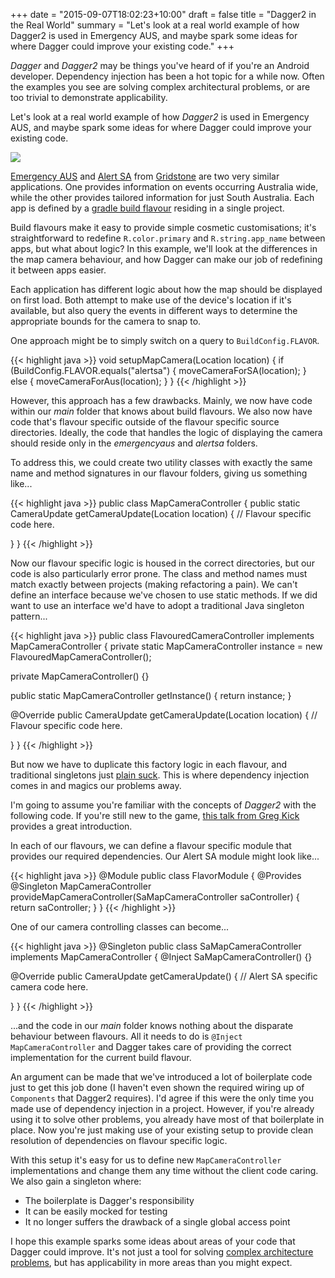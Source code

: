 +++
date = "2015-09-07T18:02:23+10:00"
draft = false
title = "Dagger2 in the Real World"
summary = "Let's look at a real world example of how Dagger2 is used in Emergency AUS, and maybe spark some ideas for where Dagger could improve your existing code."
+++

*Dagger* and *Dagger2* may be things you've heard of if you're an Android developer.
Dependency injection has been a hot topic for a while now. Often the examples you
see are solving complex architectural problems, or are too trivial to demonstrate
applicability.

Let's look at a real world example of how *Dagger2* is used in Emergency AUS, and
maybe spark some ideas for where Dagger could improve your existing code.

<img src="../../img/ea-sa-comparison.png" class="post-image-right"/>

[Emergency AUS](//play.google.com/store/apps/details?id=com.gridstone.emergencyaus)
and [Alert SA](https://play.google.com/store/apps/details?id=au.gov.alert.sa) from
[Gridstone](//gridstone.com.au/work/emergency-aus) are two very similar applications.
One provides information on events occurring Australia wide, while the other
provides tailored information for just South Australia. Each app is defined by a
[gradle build flavour](//tools.android.com/tech-docs/new-build-system/user-guide#TOC-Build-Type-Product-Flavor-Build-Variant)
residing in a single project.

Build flavours make it easy to provide simple cosmetic customisations; it's
straightforward to redefine `R.color.primary` and `R.string.app_name` between apps,
but what about logic? In this example, we'll look at the differences in the map
camera behaviour, and how Dagger can make our job of redefining it between apps
easier.

Each application has different logic about how the map should be displayed on first
load. Both attempt to make use of the device's location if it's available, but also
query the events in different ways to determine the appropriate bounds for the
camera to snap to.

One approach might be to simply switch on a query to `BuildConfig.FLAVOR`.

{{< highlight java >}}
void setupMapCamera(Location location) {
  if (BuildConfig.FLAVOR.equals("alertsa") {
    moveCameraForSA(location);
  } else {
    moveCameraForAus(location);
  }
}
{{< /highlight >}}

However, this approach has a few drawbacks. Mainly, we now have code within our
*main* folder that knows about build flavours. We also now have code that's flavour
specific outside of the flavour specific source directories. Ideally, the code that
handles the logic of displaying the camera should reside only in the *emergencyaus*
and *alertsa* folders.

To address this, we could create two utility classes with exactly the same name and
method signatures in our flavour folders, giving us something like...

{{< highlight java >}}
public class MapCameraController {
  public static CameraUpdate getCameraUpdate(Location location) {
    // Flavour specific code here.

  }
}
{{< /highlight >}}

Now our flavour specific logic is housed in the correct directories, but our code
is also particularly error prone. The class and method names must match exactly
between projects (making refactoring a pain). We can't define an interface because
we've chosen to use static methods. If we did want to use an interface we'd have to
adopt a traditional Java singleton pattern...

{{< highlight java >}}
public class FlavouredCameraController implements MapCameraController {
  private static MapCameraController instance = new FlavouredMapCameraController();

  private MapCameraController() {}

  public static MapCameraController getInstance() {
    return instance;
  }

  @Override public CameraUpdate getCameraUpdate(Location location) {
    // Flavour specific code here.

  }
}
{{< /highlight >}}

But now we have to duplicate this factory logic in each flavour, and traditional
singletons just
[plain suck](//stackoverflow.com/questions/137975/what-is-so-bad-about-singletons).
This is where dependency injection comes in and magics our problems away.

I'm going to assume you're familiar with the concepts of *Dagger2* with the following
code. If you're still new to the game,
[this talk from Greg Kick](//www.youtube.com/watch?v=oK_XtfXPkqw) provides a great
introduction.

In each of our flavours, we can define a flavour specific module that provides our
required dependencies. Our Alert SA module might look like...

{{< highlight java >}}
@Module public class FlavorModule {
  @Provides @Singleton MapCameraController provideMapCameraController(SaMapCameraController saController) {
    return saController;
  }
}
{{< /highlight >}}

One of our camera controlling classes can become...

{{< highlight java >}}
@Singleton public class SaMapCameraController implements MapCameraController {
  @Inject SaMapCameraController() {}

  @Override public CameraUpdate getCameraUpdate() {
    // Alert SA specific camera code here.

  }
}
{{< /highlight >}}

...and the code in our *main* folder knows nothing about the disparate behaviour
between flavours. All it needs to do is `@Inject MapCameraController` and Dagger
takes care of providing the correct implementation for the current build flavour.

An argument can be made that we've introduced a lot of boilerplate code just to
get this job done (I haven't even shown the required wiring up of `Components`
that Dagger2 requires). I'd agree if this were the only time you made use of
dependency injection in a project. However, if you're already using it to solve
other problems, you already have most of that boilerplate in place. Now you're
just making use of your existing setup to provide clean resolution of dependencies
on flavour specific logic.

With this setup it's easy for us to define new `MapCameraController`
implementations and change them any time without the client code caring. We also
gain a singleton where:

 - The boilerplate is Dagger's responsibility
 - It can be easily mocked for testing
 - It no longer suffers the drawback of a single global access point

I hope this example sparks some ideas about areas of your code that Dagger could
improve. It's not just a tool for solving
[complex architecture problems](//fernandocejas.com/2015/04/11/tasting-dagger-2-on-android/),
but has applicability in more areas than you might expect.

